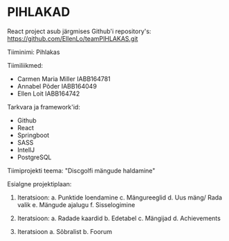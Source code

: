 # PIHLAKAD
React project asub järgmises Github'i repository's:
https://github.com/EllenLo/teamPIHLAKAS.git

Tiiminimi: Pihlakas

Tiimiliikmed:
- Carmen Maria Miller IABB164781
- Annabel Põder IABB164049
- Ellen Loit IABB164742

Tarkvara ja framework'id:
- Github
- React
- Springboot
- SASS
- IntellJ
- PostgreSQL

Tiimiprojekti teema: "Discgolfi mängude haldamine"

Esialgne projektiplaan:
  1. Iteratsioon:
    a. Punktide loendamine
    c. Mängureeglid
    d. Uus mäng/ Rada valik
    e. Mängude ajalugu
    f. Sisselogimine
   
  2. Iteratsioon:
    a. Radade kaardid
    b. Edetabel
    c. Mängijad
    d. Achievements
    
  3. Iteratsioon
    a. Sõbralist
    b. Foorum
    





